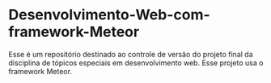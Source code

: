 # Desenvolvimento-Web-com-framework-Meteor
Esse é um repositório destinado ao controle de versão do projeto final da disciplina de tópicos especiais em desenvolvimento web. Esse projeto usa o framework Meteor.
